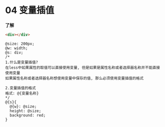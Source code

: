 # 04 变量插值

**了解**

```html
<div></div>
```



```less
@size: 200px;
@w: width;
@s: div;
/*
1.什么是变量插值?
在less中如果属性的取值可以直接使用变量, 但是如果是属性名称或者选择器名称并不能直接使用变量
如果属性名称或者选择器名称想使用变量中保存的值, 那么必须使用变量插值的格式

2.变量插值的格式
格式: @{变量名称}
*/
@{s}{
  @{w}: @size;
  height: @size;
  background: red;
}
```